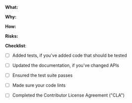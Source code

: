 <!-- 
Thank you for your interest in this project. Bugs filed and PRs submitted are appreciated!

Please make sure that you are familiar with and follow the Code of Conduct of this project which can be found at https://github.com/facebookincubator/TestSlide/blob/master/CODE_OF_CONDUCT.md 

Also, please make sure you're familiar with and follow the instructions in the contributing guidelines which can  be found at https://github.com/facebookincubator/TestSlide/blob/master/CONTRIBUTING.md

-->

**What:**

<!-- What changes are being made? (Link the feature request/issue that is being fixed here) -->

**Why:**

<!-- Why are these changes necessary? -->

**How:**

<!-- How were these changes implemented? -->

**Risks:**

<!-- Any possible risks you've likely introduced in this PR?  -->

**Checklist**:

<!-- 
Have you done all of these things?
To check an item, place an "x" in the box like so: "- [x] Tests"
Add "N/A" to the end of each line that's irrelevant to your changes
-->


- [ ] Added tests, if you've added code that should be tested
- [ ] Updated the documentation, if you've changed APIs
- [ ] Ensured the test suite passes
- [ ] Made sure your code lints
- [ ] Completed the Contributor License Agreement ("CLA")


<!-- feel free to add additional comments -->
